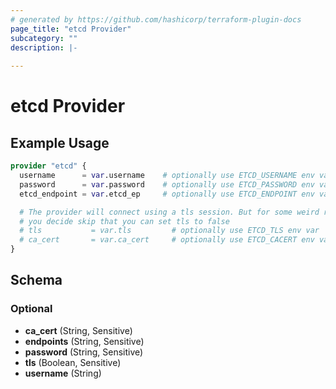 ```yaml
---
# generated by https://github.com/hashicorp/terraform-plugin-docs
page_title: "etcd Provider"
subcategory: ""
description: |-
  
---
```


# etcd Provider



## Example Usage

```terraform
provider "etcd" {
  username      = var.username    # optionally use ETCD_USERNAME env var
  password      = var.password    # optionally use ETCD_PASSWORD env var
  etcd_endpoint = var.etcd_ep     # optionally use ETCD_ENDPOINT env var

  # The provider will connect using a tls session. But for some weird reason 
  # you decide skip that you can set tls to false
  # tls           = var.tls         # optionally use ETCD_TLS env var
  # ca_cert       = var.ca_cert     # optionally use ETCD_CACERT env var
}
```

<!-- schema generated by tfplugindocs -->
## Schema

### Optional

- **ca_cert** (String, Sensitive)
- **endpoints** (String, Sensitive)
- **password** (String, Sensitive)
- **tls** (Boolean, Sensitive)
- **username** (String)
